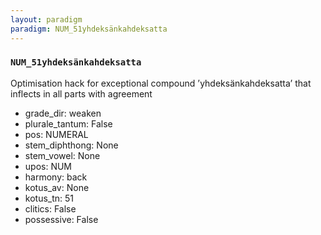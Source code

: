 ```yaml
---
layout: paradigm
paradigm: NUM_51yhdeksänkahdeksatta
---
```

### ` NUM_51yhdeksänkahdeksatta `

Optimisation hack for exceptional compound ’yhdeksänkahdeksatta’ that inflects in all parts with agreement
* grade_dir: weaken
* plurale_tantum: False
* pos: NUMERAL
* stem_diphthong: None
* stem_vowel: None
* upos: NUM
* harmony: back
* kotus_av: None
* kotus_tn: 51
* clitics: False
* possessive: False
